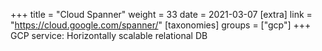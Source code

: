 +++
title = "Cloud Spanner"
weight = 33
date = 2021-03-07
[extra]
link = "https://cloud.google.com/spanner/"
[taxonomies]
groups = ["gcp"]
+++
GCP service: Horizontally scalable relational DB

